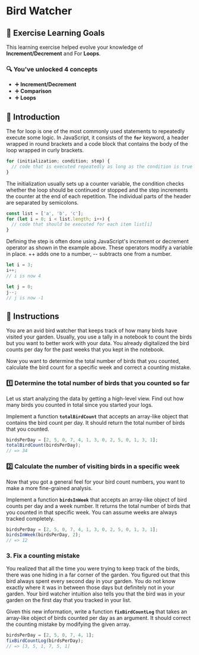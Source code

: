 # Bird Watcher

## 🧠 Exercise Learning Goals

This learning exercise helped evolve your knowledge of **Increment/Decrement** and For **Loops**.

### 🔍 You've unlocked 4 concepts

- ➕ **Increment/Decrement**
- ➕ **Comparison**
- ➕ **Loops**

## 📘 Introduction

The for loop is one of the most commonly used statements to repeatedly execute some logic. In JavaScript, it consists of the **`for`** keyword, a header wrapped in round brackets and a code block that contains the body of the loop wrapped in curly brackets.

```js
for (initialization; condition; step) {
  // code that is executed repeatedly as long as the condition is true
}
```

The initialization usually sets up a counter variable, the condition checks whether the loop should be continued or stopped and the step increments the counter at the end of each repetition. The individual parts of the header are separated by semicolons.

```js
const list = ['a', 'b', 'c'];
for (let i = 0; i < list.length; i++) {
  // code that should be executed for each item list[i]
}
```

Defining the step is often done using JavaScript's increment or decrement operator as shown in the example above. These operators modify a variable in place. ++ adds one to a number, -- subtracts one from a number.

```js
let i = 3;
i++;
// i is now 4

let j = 0;
j--;
// j is now -1
```

## 🍝 Instructions

You are an avid bird watcher that keeps track of how many birds have visited your garden. Usually, you use a tally in a notebook to count the birds but you want to better work with your data. You already digitalized the bird counts per day for the past weeks that you kept in the notebook.

Now you want to determine the total number of birds that you counted, calculate the bird count for a specific week and correct a counting mistake.

### 1️⃣ Determine the total number of birds that you counted so far

Let us start analyzing the data by getting a high-level view. Find out how many birds you counted in total since you started your logs.

Implement a function **`totalBirdCount`** that accepts an array-like object that contains the bird count per day. It should return the total number of birds that you counted.

```js
birdsPerDay = [2, 5, 0, 7, 4, 1, 3, 0, 2, 5, 0, 1, 3, 1];
totalBirdCount(birdsPerDay);
// => 34
```

### 2️⃣ Calculate the number of visiting birds in a specific week

Now that you got a general feel for your bird count numbers, you want to make a more fine-grained analysis.

Implement a function **`birdsInWeek`** that accepts an array-like object of bird counts per day and a week number. It returns the total number of birds that you counted in that specific week. You can assume weeks are always tracked completely.

```js
birdsPerDay = [2, 5, 0, 7, 4, 1, 3, 0, 2, 5, 0, 1, 3, 1];
birdsInWeek(birdsPerDay, 2);
// => 12
```

### 3. Fix a counting mistake

You realized that all the time you were trying to keep track of the birds, there was one hiding in a far corner of the garden. You figured out that this bird always spent every second day in your garden. You do not know exactly where it was in between those days but definitely not in your garden. Your bird watcher intuition also tells you that the bird was in your garden on the first day that you tracked in your list.

Given this new information, write a function **`fixBirdCountLog`** that takes an array-like object of birds counted per day as an argument. It should correct the counting mistake by modifying the given array.

```js
birdsPerDay = [2, 5, 0, 7, 4, 1];
fixBirdCountLog(birdsPerDay);
// => [3, 5, 1, 7, 5, 1]
```
